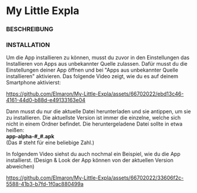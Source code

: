 # My Little Expla

### BESCHREIBUNG



### INSTALLATION
Um die App installieren zu können, musst du zuvor in den Einstellungen das Installieren von Apps aus unbekannter Quelle zulassen. Dafür musst du die Einstellungen deiner App öffnen und bei "Apps aus unbekannter Quelle installieren" aktivieren. Das folgende Video zeigt, wie du es auf deinem Smartphone aktivierst:  

https://github.com/Elmaron/My-Little-Expla/assets/66702022/ebd13c46-4161-44d0-b88d-e49133163e04

Dann musst du nur die aktuelle Datei herunterladen und sie antippen, um sie zu installieren. Die aktuellste Version ist immer die einzelne, welche sich nicht in einem Ordner befindet. Die heruntergeladene Datei sollte in etwa heißen:  
__app-alpha-#_#.apk__  
(Das # steht für eine beliebige Zahl.)

In folgendem Video siehst du auch nochmal ein Beispiel, wie du die App installierst. (Design & Look der App können von der aktuellen Version abweichen)

https://github.com/Elmaron/My-Little-Expla/assets/66702022/33606f2c-5588-41b3-b7fd-1f0ac880499a




